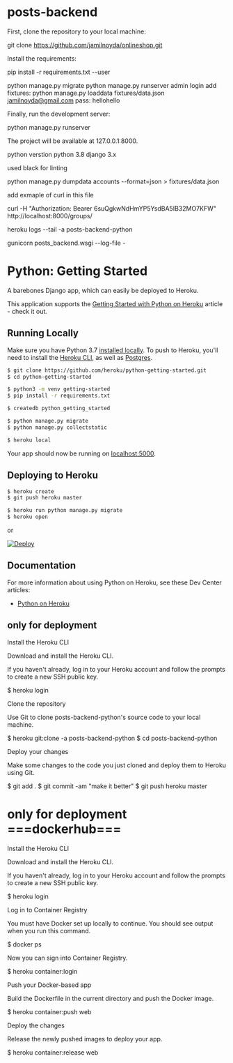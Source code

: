 # posts-backend

First, clone the repository to your local machine:

git clone https://github.com/jamilnoyda/onlineshop.git

Install the requirements:

pip install -r requirements.txt --user

python manage.py migrate
python manage.py runserver
admin login
add fixtures:
python manage.py loaddata fixtures/data.json
jamilnoyda@gmail.com
pass: hellohello


Finally, run the development server:

python manage.py runserver

The project will be available at 127.0.0.1:8000.


 python verstion  python 3.8
  django 3.x
  
used black for linting

python manage.py dumpdata accounts --format=json > fixtures/data.json 




add exmaple of curl in this file


curl -H "Authorization: Bearer 6suQgkwNdHmYP5YsdBA5IB32MO7KFW" http://localhost:8000/groups/


heroku logs --tail -a  posts-backend-python


 gunicorn posts_backend.wsgi --log-file -




# Python: Getting Started

A barebones Django app, which can easily be deployed to Heroku.

This application supports the [Getting Started with Python on Heroku](https://devcenter.heroku.com/articles/getting-started-with-python) article - check it out.

## Running Locally

Make sure you have Python 3.7 [installed locally](http://install.python-guide.org). To push to Heroku, you'll need to install the [Heroku CLI](https://devcenter.heroku.com/articles/heroku-cli), as well as [Postgres](https://devcenter.heroku.com/articles/heroku-postgresql#local-setup).

```sh
$ git clone https://github.com/heroku/python-getting-started.git
$ cd python-getting-started

$ python3 -m venv getting-started
$ pip install -r requirements.txt

$ createdb python_getting_started

$ python manage.py migrate
$ python manage.py collectstatic

$ heroku local
```

Your app should now be running on [localhost:5000](http://localhost:5000/).

## Deploying to Heroku

```sh
$ heroku create
$ git push heroku master

$ heroku run python manage.py migrate
$ heroku open
```
or

[![Deploy](https://www.herokucdn.com/deploy/button.svg)](https://heroku.com/deploy)

## Documentation

For more information about using Python on Heroku, see these Dev Center articles:

- [Python on Heroku](https://devcenter.heroku.com/categories/python)





## only for  deployment


Install the Heroku CLI

Download and install the Heroku CLI.

If you haven't already, log in to your Heroku account and follow the prompts to create a new SSH public key.

$ heroku login

Clone the repository

Use Git to clone posts-backend-python's source code to your local machine.

$ heroku git:clone -a posts-backend-python
$ cd posts-backend-python

Deploy your changes

Make some changes to the code you just cloned and deploy them to Heroku using Git.

$ git add .
$ git commit -am "make it better"
$ git push heroku master



# only for deployment ===dockerhub===

Install the Heroku CLI

Download and install the Heroku CLI.

If you haven't already, log in to your Heroku account and follow the prompts to create a new SSH public key.

$ heroku login

Log in to Container Registry

You must have Docker set up locally to continue. You should see output when you run this command.

$ docker ps

Now you can sign into Container Registry.

$ heroku container:login

Push your Docker-based app

Build the Dockerfile in the current directory and push the Docker image.

$ heroku container:push web

Deploy the changes

Release the newly pushed images to deploy your app.

$ heroku container:release web

